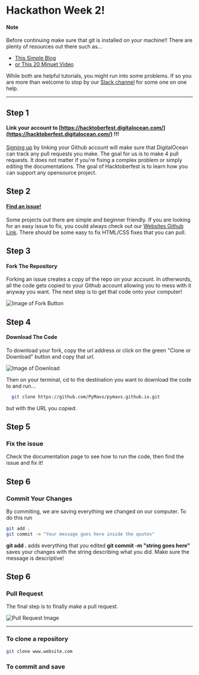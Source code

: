 # Hackathon Week 2!


#### Note
Before continuing make sure that git is installed on your machine!!
There are plenty of resources out there such as...

- [This Simple Blog](https://gist.github.com/derhuerst/1b15ff4652a867391f03)
- [or This 20 Minuet Video](https://www.youtube.com/watch?v=J_Clau1bYco)

While both are helpful tutorials, you might run into some problems. If so you are more than welcome to stop by our [Slack channel](https://pymavs.slack.com/join/shared_invite/enQtNDU2MzEwODEyMjE1LWQ1MzcxOTgwNDMwOWVlY2U3MTJjNjIzZGYyNjQxZDgwMTVjOGEwMzNiZjcxYTgxNDE5NWQ4NGVkNjM0MWY4OTI) for some one on one help.

---

## Step 1
#### Link your account to [https://hacktoberfest.digitalocean.com/](https://hacktoberfest.digitalocean.com/)  !!!

[Signing up](https://hacktoberfest.digitalocean.com/) by linking your Github account will make sure that DigitalOcean can track any pull requests you make. The goal for us is to make 4 pull requests. It does not matter if you're fixing a complex problem or simply editing the documentations. The goal of Hacktoberfest is to learn how you can support any opensource project.




## Step 2
#### [Find an issue!](https://github.com/search?q=label:hacktoberfest+state:open+type:issue)

Some projects out there are simple and beginner friendly. If you are looking for an easy issue to fix, you could always check out our [Websites Github Link](https://github.com/PyMavs/pymavs.github.io). There should be some easy to fix HTML/CSS fixes that you can pull.




## Step 3
#### Fork The Repository

Forking an issue creates a copy of the repo on your account. In otherwords, all the code gets copied to your Github account allowing you to mess with it anyway you want. The next step is to get that code onto your computer!

![Image of Fork Button](http://readme-pics.s3.amazonaws.com/fork_button.jpg)




## Step 4
#### Download The Code

To download your fork, copy the url address or click on the green "Clone or Download" button and copy that url.

![Image of Download](https://help.github.com/assets/images/help/repository/remotes-url.png)


Then on your terminal, cd to the destination you want to download the code to and run...

``` bash
  git clone https://github.com/PyMavs/pymavs.github.io.git
```
but with the URL you copied.



## Step 5
### Fix the issue

Check the documentation page to see how to run the code, then find the issue and fix it!



## Step 6
### Commit Your Changes

By commiting, we are saving everything we changed on our computer. To do this run

``` bash
git add .
git commit -m "Your message goes here inside the quotes"
```
**git add .** adds everything that you edited
**git commit -m "string goes here"** saves your changes with the string describing what you did. Make sure the message is descriptive!



## Step 6
### Pull Request

The final step is to finally make a pull request.

![Pull Request Image](http://s3itch.paperplanes.de/travis-ci_travis-ci.github.com_at_mm-pull-requests-workflow-20120813-103348.png)



---

### To clone a repository
``` bash
git clone www.website.com
```

### To commit and save


